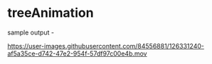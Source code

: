 # treeAnimation

sample output -



https://user-images.githubusercontent.com/84556881/126331240-af5a35ce-d742-47e2-954f-57df97c00e4b.mov

